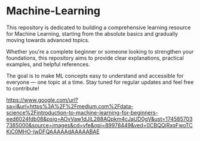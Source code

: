 # Machine-Learning
This repository is dedicated to building a comprehensive learning resource for Machine Learning, starting from the absolute basics and gradually moving towards advanced topics.

Whether you're a complete beginner or someone looking to strengthen your foundations, this repository aims to provide clear explanations, practical examples, and helpful references.

The goal is to make ML concepts easy to understand and accessible for everyone — one topic at a time.
Stay tuned for regular updates and feel free to contribute!


https://www.google.com/url?sa=i&url=https%3A%2F%2Fmedium.com%2Fdata-science%2Fintroduction-to-machine-learning-for-beginners-eed6024fdb08&psig=AOvVaw1dJiL288AQpkm4cJaUD0gV&ust=1745857037385000&source=images&cd=vfe&opi=89978449&ved=0CBQQjRxqFwoTCKjC0MHO-IwDFQAAAAAdAAAAABAE
